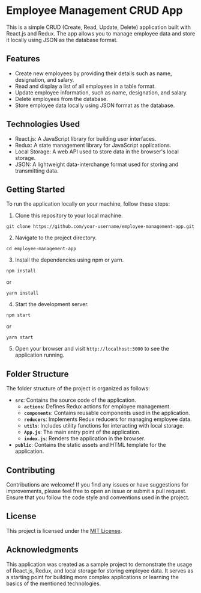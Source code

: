 # Employee Management CRUD App

This is a simple CRUD (Create, Read, Update, Delete) application built with React.js and Redux. The app allows you to manage employee data and store it locally using JSON as the database format.

## Features

- Create new employees by providing their details such as name, designation, and salary.
- Read and display a list of all employees in a table format.
- Update employee information, such as name, designation, and salary.
- Delete employees from the database.
- Store employee data locally using JSON format as the database.

## Technologies Used

- React.js: A JavaScript library for building user interfaces.
- Redux: A state management library for JavaScript applications.
- Local Storage: A web API used to store data in the browser's local storage.
- JSON: A lightweight data-interchange format used for storing and transmitting data.

## Getting Started

To run the application locally on your machine, follow these steps:

1. Clone this repository to your local machine.

```
git clone https://github.com/your-username/employee-management-app.git
```

2. Navigate to the project directory.

```
cd employee-management-app
```

3. Install the dependencies using npm or yarn.

```
npm install
```
or
```
yarn install
```

4. Start the development server.

```
npm start
```
or
```
yarn start
```

5. Open your browser and visit `http://localhost:3000` to see the application running.

## Folder Structure

The folder structure of the project is organized as follows:

- **`src`**: Contains the source code of the application.
  - **`actions`**: Defines Redux actions for employee management.
  - **`components`**: Contains reusable components used in the application.
  - **`reducers`**: Implements Redux reducers for managing employee data.
  - **`utils`**: Includes utility functions for interacting with local storage.
  - **`App.js`**: The main entry point of the application.
  - **`index.js`**: Renders the application in the browser.
- **`public`**: Contains the static assets and HTML template for the application.

## Contributing

Contributions are welcome! If you find any issues or have suggestions for improvements, please feel free to open an issue or submit a pull request. Ensure that you follow the code style and conventions used in the project.

## License

This project is licensed under the [MIT License](LICENSE).

## Acknowledgments

This application was created as a sample project to demonstrate the usage of React.js, Redux, and local storage for storing employee data. It serves as a starting point for building more complex applications or learning the basics of the mentioned technologies.